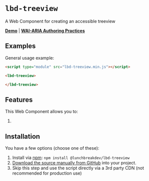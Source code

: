 # `lbd-treeview`

A Web Component for creating an accessible treeview

**[Demo](https://lunchbreakdev.github.io/lbd-components/components/treeview)** | **[WAI-ARIA Authoring Practices](https://www.w3.org/WAI/ARIA/apg/patterns/treeview/)**

## Examples

General usage example:

```html
<script type="module" src="lbd-treeview.min.js"></script>

<lbd-treeview>

</lbd-treeview>
```

## Features

This Web Component allows you to:

1.

## Installation

You have a few options (choose one of these):

1. Install via [npm](https://www.npmjs.com/package/@lunchbreakdev/lbd-treeview): `npm install @lunchbreakdev/lbd-treeview`
2. [Download the source manually from GitHub](https://github.com/lunchbreakdev/lbd-components/releases) into your project.
3. Skip this step and use the script directly via a 3rd party CDN (not recommended for production use)
